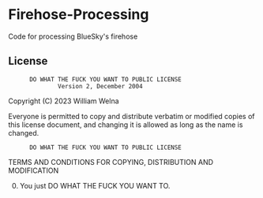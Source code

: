 # Firehose-Processing
Code for processing BlueSky's firehose

## License
          DO WHAT THE FUCK YOU WANT TO PUBLIC LICENSE
                  Version 2, December 2004
 
Copyright (C) 2023 William Welna

Everyone is permitted to copy and distribute verbatim or modified
copies of this license document, and changing it is allowed as long
as the name is changed.
 
          DO WHAT THE FUCK YOU WANT TO PUBLIC LICENSE
TERMS AND CONDITIONS FOR COPYING, DISTRIBUTION AND MODIFICATION

0. You just DO WHAT THE FUCK YOU WANT TO.
